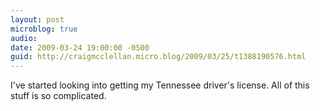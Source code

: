 ```yaml
---
layout: post
microblog: true
audio: 
date: 2009-03-24 19:00:00 -0500
guid: http://craigmcclellan.micro.blog/2009/03/25/t1388190576.html
---
```

I've started looking into getting my Tennessee driver's license.  All of this stuff is so complicated.
